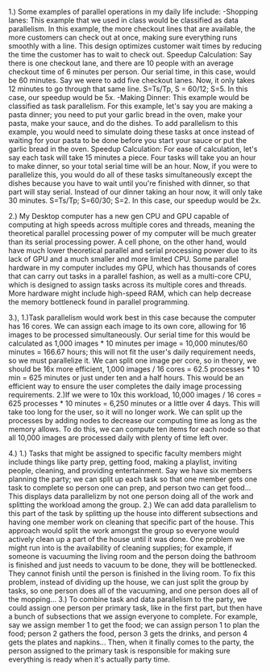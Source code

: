 1.) Some examples of parallel operations in my daily life include:
    -Shopping lanes:
        This example that we used in class would be classified as data parallelism. In this example, the more checkout lines that are available, the more customers can check out at once, making sure everything runs smoothly 
        with a line. This design optimizes customer wait times by reducing the time the customer has to wait to check out. 
        Speedup Calculation: Say there is one checkout lane, and there are 10 people with an average checkout time of 6 minutes per person. Our serial time, in this case, would be 60 minutes. Say we were to add five checkout
        lanes. Now, it only takes 12 minutes to go through that same line. S=Ts/Tp, S = 60/12; S=5. In this case, our speedup would be 5x.
    -Making Dinner:
        This example would be classified as task parallelism. For this example, let's say you are making a pasta dinner; you need to put your garlic bread in the oven, make your pasta, make your sauce, and do the dishes.
        To add parallelism to this example, you would need to simulate doing these tasks at once instead of waiting for your pasta to be done before you start your sauce or put the garlic bread in the oven. 
        Speedup Calculation: For ease of calculation, let's say each task will take 15 minutes a piece. Four tasks will take you an hour to make dinner, so your total serial time will be an hour. Now, if you were to parallelize
        this, you would do all of these tasks simultaneously except the dishes because you have to wait until you're finished with dinner, so that part will stay serial. Instead of our dinner taking an hour now, it will only take
        30 minutes. S=Ts/Tp; S=60/30; S=2. In this case, our speedup would be 2x.

2.) My Desktop computer has a new gen CPU and GPU capable of computing at high speeds across multiple cores and threads, meaning the theoretical parallel processing power of my computer will be much greater than its serial
processing power. A cell phone, on the other hand, would have much lower theoretical parallel and serial processing power due to its lack of GPU and a much smaller and more limited CPU. Some parallel hardware in my computer 
includes my GPU, which has thousands of cores that can carry out tasks in a parallel fashion, as well as a multi-core CPU, which is designed to assign tasks across its multiple cores and threads. More hardware might include 
high-speed RAM, which can help decrease the memory bottleneck found in parallel programming.

3.),
  1.)Task parallelism would work best in this case because the computer has 16 cores. We can assign each image to its own core, allowing for 16 images to be processed simultaneously. Our serial time for this would be calculated 
as 1,000 images * 10 minutes per image = 10,000 minutes/60 minutes = 166.67 hours; this will not fit the user's daily requirement needs, so we must parallelize it. We can split one image per core, so in theory, we should be 
16x more efficient, 1,000 images / 16 cores = 62.5 processes * 10 min = 625 minutes or just under ten and a half hours. This would be an efficient way to ensure the user completes the daily image processing requirements.
  2.)If we were to 10x this workload, 10,000 images / 16 cores = 625 processes * 10 minutes = 6,250 minutes or a little over 4 days. This will take too long for the user, so it will no longer work. We can split up the processes by adding
nodes to decrease our computing time as long as the memory allows. To do this, we can compute ten items for each node so that all 10,000 images are processed daily with plenty of time left over.  

4.)
  1.) Tasks that might be assigned to specific faculty members might include things like party prep, getting food, making a playlist, inviting people, cleaning, and providing entertainment. Say we have six members planning the party; we 
can split up each task so that one member gets one task to complete so person one can prep, and person two can get food... This displays data parallelizm by not one person doing all of the work and splitting the workload among the group. 
  2.) We can add data parallelism to this part of the task by splitting up the house into different subsections and having one member work on cleaning that specific part of the house. This approach would split the work amongst
the group so everyone would actively clean up a part of the house until it was done. One problem we might run into is the availability of cleaning supplies; for example, if someone is vacuuming the living room and the person doing the bathroom
is finished and just needs to vacuum to be done, they will be bottlenecked. They cannot finish until the person is finished in the living room. To fix this problem, instead of dividing up the house, we can just split the group by 
tasks, so one person does all of the vacuuming, and one person does all of the mopping... 
  3.) To combine task and data parallelism to the party, we could assign one person per primary task, like in the first part, but then have a bunch of subsections that we assign everyone to complete. For example, say we assign member 1 to 
get the food; we can assign person 1 to plan the food; person 2 gathers the food, person 3 gets the drinks, and person 4 gets the plates and napkins... Then, when it finally comes to the party, the person assigned to the primary task is 
responsible for making sure everything is ready when it's actually party time. 
